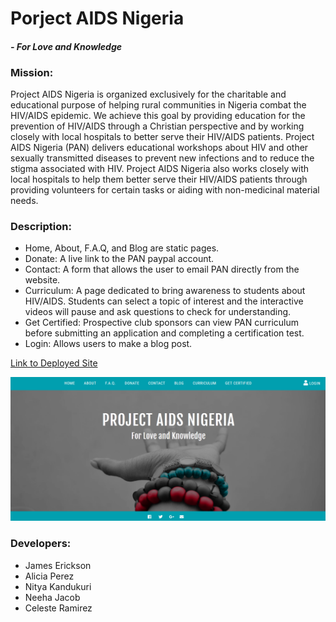 <h1>Porject AIDS Nigeria</h1>
<h4><em>- For Love and Knowledge</em></h4>
<h3>Mission:</h3>
<p>Project AIDS Nigeria is organized exclusively for the charitable and educational purpose of helping rural communities in Nigeria combat the HIV/AIDS epidemic. We achieve this goal by providing education for the prevention of HIV/AIDS through a Christian perspective and by working closely with local hospitals to better serve their HIV/AIDS patients. Project AIDS Nigeria (PAN) delivers educational workshops about HIV and other sexually transmitted diseases to prevent new infections and to reduce the stigma associated with HIV. Project AIDS Nigeria also works closely with local hospitals to help them better serve their HIV/AIDS patients through providing volunteers for certain tasks or aiding with non-medicinal material needs.</p>
<h3>Description:</h3>
<ul>
<li>Home, About, F.A.Q, and Blog are static pages.</li>
<li>Donate: A live link to the PAN paypal account.</li>
<li>Contact: A form that allows the user to email PAN directly from the website.</li>
<li>Curriculum: A page dedicated to bring awareness to students about HIV/AIDS.
Students can select a topic of interest and the interactive videos will pause and ask questions to check for understanding.
 </li>
 <li>Get Certified: Prospective club sponsors can view PAN curriculum before submitting an application and completing a certification test.</li>
 <li>Login: Allows users to make a blog post.</li>

</ul>
<p><a href="https://project-aids-nigeria.herokuapp.com/">Link to Deployed Site</a></p>
<img src="client/src/images/PAN.png"/>
<h3>Developers:</h3>
<ul>
<li>James Erickson</li>
<li>Alicia Perez</li>
<li>Nitya Kandukuri</li>
<li>Neeha Jacob</li>
<li>Celeste Ramirez</li>
</ul>
